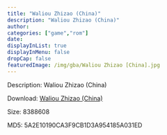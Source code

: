 ```yaml
---
title: "Waliou Zhizao (China)"
description: "Waliou Zhizao (China)"
author: 
categories: ["game","rom"]
date: 
displayInList: true
displayInMenu: false
dropCap: false
featuredImage: /img/gba/Waliou Zhizao [China].jpg
---
```


Description: Waliou Zhizao (China)

Download: <a style="text-decoration:underline;" href="https://mega.nz/#!LWAwkC7Z!Dm1tBNDU_haYVssfVI_nZLVAIZuka3TLxy04A2aWbc0" target = "_blank" rel = "nofollow" > Waliou Zhizao (China)</a>

Size: 8388608

MD5: 5A2E10190CA3F9CB1D3A954185A031ED

